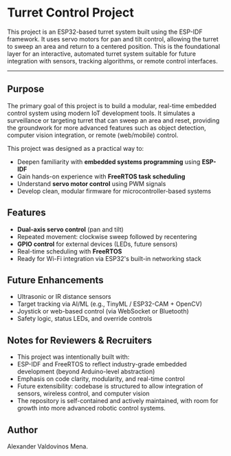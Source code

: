 # Turret Control Project

This project is an ESP32-based turret system built using the ESP-IDF framework. It uses servo motors for pan and tilt control, allowing the turret to sweep an area and return to a centered position. This is the foundational layer for an interactive, automated turret system suitable for future integration with sensors, tracking algorithms, or remote control interfaces.

___

##  Purpose

The primary goal of this project is to build a modular, real-time embedded control system using modern IoT development tools. It simulates a surveillance or targeting turret that can sweep an area and reset, providing the groundwork for more advanced features such as object detection, computer vision integration, or remote (web/mobile) control.

This project was designed as a practical way to:
- Deepen familiarity with **embedded systems programming** using **ESP-IDF**
- Gain hands-on experience with **FreeRTOS task scheduling**
- Understand **servo motor control** using PWM signals
- Develop clean, modular firmware for microcontroller-based systems

## Features

-  **Dual-axis servo control** (pan and tilt)
-  Repeated movement: clockwise sweep followed by recentering
- **GPIO control** for external devices (LEDs, future sensors)
- Real-time scheduling with **FreeRTOS**
- Ready for Wi-Fi integration via ESP32's built-in networking stack


## Future Enhancements
- Ultrasonic or IR distance sensors
- Target tracking via AI/ML (e.g., TinyML / ESP32-CAM + OpenCV)
- Joystick or web-based control (via WebSocket or Bluetooth)
- Safety logic, status LEDs, and override controls

##  Notes for Reviewers & Recruiters
- This project was intentionally built with:
- ESP-IDF and FreeRTOS to reflect industry-grade embedded development (beyond Arduino-level abstraction)
- Emphasis on code clarity, modularity, and real-time control
- Future extensibility: codebase is structured to allow integration of sensors, wireless control, and computer vision
- The repository is self-contained and actively maintained, with room for growth into more advanced robotic control systems.

## Author
Alexander Valdovinos Mena.
